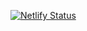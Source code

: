 [![Netlify Status](https://api.netlify.com/api/v1/badges/11ba40e6-358e-4b63-9b98-fffbaa74a4b4/deploy-status)](https://app.netlify.com/sites/quizzical-keller-a112c4/deploys)
